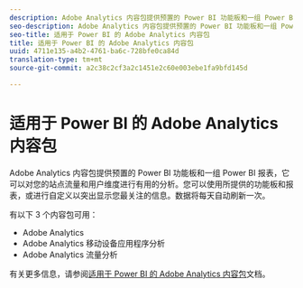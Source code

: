 ```yaml
---
description: Adobe Analytics 内容包提供预置的 Power BI 功能板和一组 Power BI 报表，它可以对您的站点流量和用户维度进行有用的分析。您可以使用所提供的功能板和报表，或进行自定义以突出显示您最关注的信息。数据将每天自动刷新一次。
seo-description: Adobe Analytics 内容包提供预置的 Power BI 功能板和一组 Power BI 报表，它可以对您的站点流量和用户维度进行有用的分析。您可以使用所提供的功能板和报表，或进行自定义以突出显示您最关注的信息。数据将每天自动刷新一次。
seo-title: 适用于 Power BI 的 Adobe Analytics 内容包
title: 适用于 Power BI 的 Adobe Analytics 内容包
uuid: 4711e135-a4b2-4761-ba6c-728bfe0ca84d
translation-type: tm+mt
source-git-commit: a2c38c2cf3a2c1451e2c60e003ebe1fa9bfd145d

---
```



# 适用于 Power BI 的 Adobe Analytics 内容包

Adobe Analytics 内容包提供预置的 Power BI 功能板和一组 Power BI 报表，它可以对您的站点流量和用户维度进行有用的分析。您可以使用所提供的功能板和报表，或进行自定义以突出显示您最关注的信息。数据将每天自动刷新一次。

有以下 3 个内容包可用：

* Adobe Analytics
* Adobe Analytics 移动设备应用程序分析
* Adobe Analytics 流量分析

有关更多信息，请参阅[适用于 Power BI 的 Adobe Analytics 内容包](https://powerbi.microsoft.com/en-us/documentation/powerbi-content-pack-adobe-analytics/)文档。
